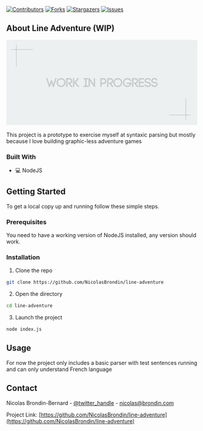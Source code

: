 <!-- PROJECT SHIELDS -->
<!--
*** This template uses markdown "reference style" links for readability.
*** Reference links are enclosed in brackets [ ] instead of parentheses ( ).
*** See the bottom of this document for the declaration of the reference variables
*** for contributors-url, forks-url, etc. This is an optional, concise syntax you may use.
*** https://www.markdownguide.org/basic-syntax/#reference-style-links
-->

[![Contributors][contributors-shield]][contributors-url] [![Forks][forks-shield]][forks-url] [![Stargazers][stars-shield]][stars-url] [![Issues][issues-shield]][issues-url]

<!-- ABOUT THE PROJECT -->
## About Line Adventure (WIP)

[![Product Name Screen Shot][product-screenshot]](https://example.com)

This project is a prototype to exercise myself at syntaxic parsing but mostly because I love building graphic-less adventure games

### Built With

* 💻 NodeJS

<!-- GETTING STARTED -->
## Getting Started

To get a local copy up and running follow these simple steps.

### Prerequisites

You need to have a working version of NodeJS installed, any version should work.

### Installation
 
1. Clone the repo
```sh
git clone https://github.com/NicolasBrondin/line-adventure
```
2. Open the directory
```sh
cd line-adventure
```
3. Launch the project
```sh
node index.js
```

<!-- USAGE EXAMPLES -->
## Usage

For now the project only includes a basic parser with test sentences running and can only understand French language


<!-- CONTACT -->
## Contact

Nicolas Brondin-Bernard - [@twitter_handle](https://twitter.com/NicolasBrondin) - nicolas@brondin.com

Project Link: [https://github.com/NicolasBrondin/line-adventure](https://github.com/NicolasBrondin/line-adventure)


<!-- MARKDOWN LINKS & IMAGES -->
<!-- https://www.markdownguide.org/basic-syntax/#reference-style-links -->
[contributors-shield]: https://img.shields.io/github/contributors/NicolasBrondin/line-adventure.svg?style=flat-square
[contributors-url]: https://github.com/NicolasBrondin/line-adventure/graphs/contributors
[forks-shield]: https://img.shields.io/github/forks/NicolasBrondin/line-adventure.svg?style=flat-square
[forks-url]: https://github.com/NicolasBrondin/line-adventure/network/members
[stars-shield]: https://img.shields.io/github/stars/NicolasBrondin/line-adventure.svg?style=flat-square
[stars-url]: https://github.com/NicolasBrondin/line-adventure/stargazers
[issues-shield]: https://img.shields.io/github/issues/NicolasBrondin/line-adventure.svg?style=flat-square
[issues-url]: https://github.com/NicolasBrondin/line-adventure/issues
[license-shield]: https://img.shields.io/github/license/NicolasBrondin/line-adventure.svg?style=flat-square
[license-url]: https://github.com/NicolasBrondin/line-adventure/blob/master/LICENSE.txt
[linkedin-shield]: https://img.shields.io/badge/-LinkedIn-black.svg?style=flat-square&logo=linkedin&colorB=555
[linkedin-url]: https://linkedin.com/in/othneildrew
[product-screenshot]: docs/cover.jpg
